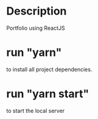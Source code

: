 # Description

Portfolio using ReactJS

# run "yarn"

to install all project dependencies.

# run "yarn start"

to start the local server



